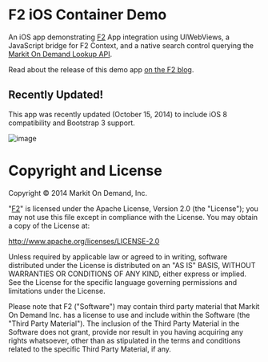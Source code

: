 # F2 iOS Container Demo

An iOS app demonstrating [F2](http://www.openf2.org) App integration using UIWebViews, a JavaScript bridge for F2 Context, and a native search control querying the [Markit On Demand Lookup API](http://dev.markitondemand.com/#companylookup).

Read about the release of this demo app [on the F2 blog](http://blog.openf2.org/2014/04/more-open-source-our-new-demo-ios.html).

## Recently Updated!

This app was recently updated (October 15, 2014) to include iOS 8 compatibility and Bootstrap 3 support.

![image](http://openf2.github.io/iOS-Container/images/ios-container.png)

# Copyright and License

Copyright &copy; 2014 Markit On Demand, Inc.

"[F2](http://www.openf2.org)" is licensed under the Apache License, Version 2.0 (the "License"); you may not use this file except in compliance with the License. You may obtain a copy of the License at:

http://www.apache.org/licenses/LICENSE-2.0

Unless required by applicable law or agreed to in writing, software distributed under the License is distributed on an "AS IS" BASIS, WITHOUT WARRANTIES OR CONDITIONS OF ANY KIND, either express or implied. See the License for the specific language governing permissions and limitations under the License.

Please note that F2 ("Software") may contain third party material that Markit On Demand Inc. has a license to use and include within the Software (the "Third Party Material"). The inclusion of the Third Party Material in the Software does not grant, provide nor result in you having acquiring any rights whatsoever, other than as stipulated in the terms and conditions related to the specific Third Party Material, if any.
